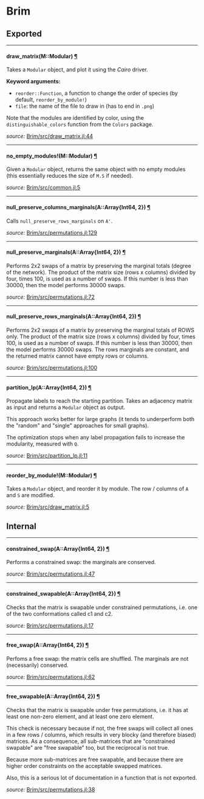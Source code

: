 # Brim

## Exported

---

<a id="method__draw_matrix.1" class="lexicon_definition"></a>
#### draw_matrix(M::Modular) [¶](#method__draw_matrix.1)

Takes a `Modular` object, and plot it using the *Cairo* driver.

**Keyword arguments:**

- `reorder::Function`, a function to change the order of species (by default, `reorder_by_module!`)
- `file`: the name of the file to draw in (has to end in `.png`)

Note that the modules are identified by color, using the
`distinguishable_colors` function from the `Colors` package.


*source:*
[Brim/src/draw_matrix.jl:44](file:///home/tpoisot/.julia/v0.3/Brim/src/draw_matrix.jl)

---

<a id="method__no_empty_modules.1" class="lexicon_definition"></a>
#### no_empty_modules!(M::Modular) [¶](#method__no_empty_modules.1)

Given a `Modular` object, returns the same object with no empty modules (this
essentially reduces the size of `M.S` if needed).


*source:*
[Brim/src/common.jl:5](file:///home/tpoisot/.julia/v0.3/Brim/src/common.jl)

---

<a id="method__null_preserve_columns_marginals.1" class="lexicon_definition"></a>
#### null_preserve_columns_marginals(A::Array{Int64, 2}) [¶](#method__null_preserve_columns_marginals.1)

Calls `null_preserve_rows_marginals` on `A'`.


*source:*
[Brim/src/permutations.jl:129](file:///home/tpoisot/.julia/v0.3/Brim/src/permutations.jl)

---

<a id="method__null_preserve_marginals.1" class="lexicon_definition"></a>
#### null_preserve_marginals(A::Array{Int64, 2}) [¶](#method__null_preserve_marginals.1)

Performs 2x2 swaps of a matrix by preserving the marginal totals (degree of the
network). The product of the matrix size (rows x columns) divided by four, times
100, is used as a number of swaps. If this number is less than 30000, then the
model performs 30000 swaps.


*source:*
[Brim/src/permutations.jl:72](file:///home/tpoisot/.julia/v0.3/Brim/src/permutations.jl)

---

<a id="method__null_preserve_rows_marginals.1" class="lexicon_definition"></a>
#### null_preserve_rows_marginals(A::Array{Int64, 2}) [¶](#method__null_preserve_rows_marginals.1)

Performs 2x2 swaps of a matrix by preserving the marginal totals of ROWS only.
The product of the matrix size (rows x columns) divided by four, times 100, is
used as a number of swaps. If this number is less than 30000, then the model
performs 30000 swaps. The rows marginals are constant, and the returned matrix
cannot have empty rows or columns.


*source:*
[Brim/src/permutations.jl:100](file:///home/tpoisot/.julia/v0.3/Brim/src/permutations.jl)

---

<a id="method__partition_lp.1" class="lexicon_definition"></a>
#### partition_lp(A::Array{Int64, 2}) [¶](#method__partition_lp.1)

Propagate labels to reach the starting partition. Takes an adjacency matrix
as input and returns a `Modular` object as output.

This approach works better for large graphs (it tends to underperform both the
"random" and "single" approaches for small graphs).

The optimization stops when any label propagation fails to increase the
modularity, measured with `Q`.


*source:*
[Brim/src/partition_lp.jl:11](file:///home/tpoisot/.julia/v0.3/Brim/src/partition_lp.jl)

---

<a id="method__reorder_by_module.1" class="lexicon_definition"></a>
#### reorder_by_module!(M::Modular) [¶](#method__reorder_by_module.1)

Takes a `Modular` object, and reorder it by module. The row / columns of `A` and
`S` are modified.


*source:*
[Brim/src/draw_matrix.jl:5](file:///home/tpoisot/.julia/v0.3/Brim/src/draw_matrix.jl)

## Internal

---

<a id="method__constrained_swap.1" class="lexicon_definition"></a>
#### constrained_swap(A::Array{Int64, 2}) [¶](#method__constrained_swap.1)

Performs a constrained swap: the marginals are conserved.


*source:*
[Brim/src/permutations.jl:47](file:///home/tpoisot/.julia/v0.3/Brim/src/permutations.jl)

---

<a id="method__constrained_swapable.1" class="lexicon_definition"></a>
#### constrained_swapable(A::Array{Int64, 2}) [¶](#method__constrained_swapable.1)

Checks that the matrix is swapable under constrained permutations, i.e. one of
the two conformations called c1 and c2.


*source:*
[Brim/src/permutations.jl:17](file:///home/tpoisot/.julia/v0.3/Brim/src/permutations.jl)

---

<a id="method__free_swap.1" class="lexicon_definition"></a>
#### free_swap(A::Array{Int64, 2}) [¶](#method__free_swap.1)

Perfoms a free swap: the matrix cells are shuffled. The marginals are not
(necessarily) conserved.


*source:*
[Brim/src/permutations.jl:62](file:///home/tpoisot/.julia/v0.3/Brim/src/permutations.jl)

---

<a id="method__free_swapable.1" class="lexicon_definition"></a>
#### free_swapable(A::Array{Int64, 2}) [¶](#method__free_swapable.1)

Checks that the matrix is swapable under free permutations, i.e. it has
at least one non-zero element, and at least one zero element.

This check is necessary because if not, the free swaps will collect all ones in
a few rows / columns, which results in very blocky (and therefore biased)
matrices. As a consequence, all sub-matrices that are "constrained swapable" are
"free swapable" too, but the reciprocal is not true.

Because more sub-matrices are free swapable, and because there are higher order
constraints on the acceptable swapped matrices.

Also, this is a serious lot of documentation in a function that is not exported.


*source:*
[Brim/src/permutations.jl:38](file:///home/tpoisot/.julia/v0.3/Brim/src/permutations.jl)

